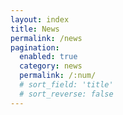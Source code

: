 ```yaml
---
layout: index
title: News
permalink: /news
pagination:
  enabled: true
  category: news
  permalink: /:num/
  # sort_field: 'title'
  # sort_reverse: false
---
```

